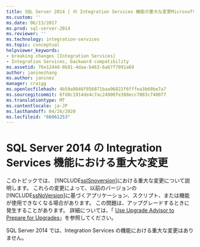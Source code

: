 ```yaml
---
title: SQL Server 2014 | の Integration Services 機能の重大な変更Microsoft Docs
ms.custom: ''
ms.date: 06/13/2017
ms.prod: sql-server-2014
ms.reviewer: ''
ms.technology: integration-services
ms.topic: conceptual
helpviewer_keywords:
- breaking changes [Integration Services]
- Integration Services, backward compatibility
ms.assetid: 76e1244d-0b81-4daa-b463-6a67f7891a69
author: janinezhang
ms.author: janinez
manager: craigg
ms.openlocfilehash: 4b59a9846f856871baa96822f6fffea3b69be7a7
ms.sourcegitcommit: 6fd8c1914de4c7ac24900fe388ecc7883c740077
ms.translationtype: MT
ms.contentlocale: ja-JP
ms.lasthandoff: 04/26/2020
ms.locfileid: "66061253"
---
```

# <a name="breaking-changes-to-integration-services-features-in-sql-server-2014"></a>SQL Server 2014 の Integration Services 機能における重大な変更
  このトピックでは、 [!INCLUDE[ssISnoversion](../includes/ssisnoversion-md.md)]における重大な変更について説明します。 これらの変更によって、以前のバージョンの [!INCLUDE[ssNoVersion](../includes/ssnoversion-md.md)]に基づくアプリケーション、スクリプト、または機能が使用できなくなる場合があります。 この問題は、アップグレードするときに発生することがあります。 詳細については、「 [Use Upgrade Advisor to Prepare for Upgrades](../../2014/sql-server/install/use-upgrade-advisor-to-prepare-for-upgrades.md)」を参照してください。  
  
 SQL Server 2014 では、Integration Services の機能における重大な変更はありません。  
  
  
